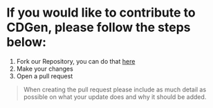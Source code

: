 # If you would like to contribute to CDGen, please follow the steps below:

1. Fork our Repository, you can do that [here](https://github.com/CreativeDevelopments/CDGen)
2. Make your changes
3. Open a pull request

> When creating the pull request please include as much detail as possible on what your update does and why it should be added.
